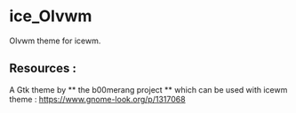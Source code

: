 # ice_Olvwm
Olvwm theme for icewm.

## Resources :
A Gtk theme by ** the b00merang project ** which can be used with icewm theme :
https://www.gnome-look.org/p/1317068
